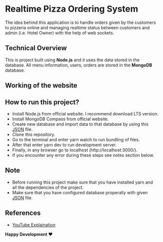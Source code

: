 
# Realtime Pizza Ordering System
The idea behind this application is to handle orders given by the customers 
to pizzeria online and managing realtime status between customers and admin 
(i.e. Hotel Owner) with the help of web sockets.

## Technical Overview
This is project built using **Node.js** and it uses the data stored in the database.
All menu information, users, orders are stored in the **MongoDB** database.

## Working of the website


## How to run this project?
* Install Node.js from official website. I recommend download LTS version.
* Install MongoDB Compass from official website.
* Create new database and import data to that database by using this [JSON](https://drive.google.com/file/d/1rUzOvYlVh_xO4ConfSuhRzt6cn8xUZIf/view) file.
* Clone this repository.
* Go to the terminal and enter yarn watch to run bundling of files.
* After that enter yarn dev to run development server.
* Finally, in any browser go to localhost (http://localhost:3000/).
* If you encounter any error during these steps see notes section below.

## Note
* Before running this project make sure that you have installed yarn and all the dependencies of the project.
* Make sure that you have configured database properally with given [JSON](https://drive.google.com/file/d/1rUzOvYlVh_xO4ConfSuhRzt6cn8xUZIf/view) file.

## References
* [YouTube Explaination](https://www.youtube.com/playlist?list=PLXQpH_kZIxTVRmXQN9J0Az76te5mAreLV)

**Happy Development ❤️**